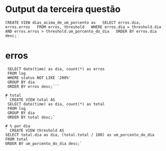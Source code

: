 # Output da terceira questão
`CREATE VIEW dias_acima_de_um_porcento as  
SELECT erros.dia, erros.erros  
FROM erros, threshold  
WHERE erros.dia = threshold.dia  
 AND erros.erros > threshold.um_porcento_do_dia  
ORDER BY erros.dia desc;`  

# erros
``` CREATE VIEW erros AS  
 SELECT date(time) as dia, count(*) as erros  
 FROM log  
 WHERE status NOT LIKE '200%'  
 GROUP BY dia  
 ORDER BY erros desc;```  

# total
` CREATE VIEW total AS  
 SELECT date(time) as dia, count(*) as total  
 FROM log  
 GROUP BY dia  
 ORDER BY total desc;`  

# % por dia
` CREATE VIEW threshold AS  
SELECT total.dia as dia, (total.total / 100) as um_porcento_do_dia  
FROM total  
ORDER BY um_porcento_do_dia desc;`  
